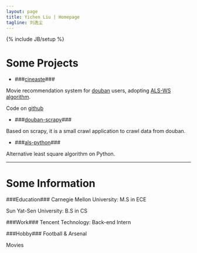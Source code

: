 ```yaml
---
layout: page
title: Yichen Liu | Homepage
tagline: 刘逸尘
---	
```

{% include JB/setup %}


# Some Projects #

+ ###[cineaste](http://cineaste.sinaapp.com)###

Movie recommendation system for [douban](http://movie.douban.com) users, adopting [ALS-WS algorithm](http://www.hpl.hp.com/personal/Robert_Schreiber/papers/2008%20AAIM%20Netflix/netflix_aaim08(submitted).pdf).

Code on [github](https://github.com/arsenalliu123/cineaste_website)

+ ###[douban-scrapy](https://github.com/arsenalliu123/douban-scrapy)### 

Based on scrapy, it is a small crawl application to crawl data from douban.

+ ###[als-python](https://github.com/arsenalliu123/als-python)###

Alternative least square algorithm on Python.

---

# Some Information #

###Education###
Carnegie Mellon University: M.S in ECE

Sun Yat-Sen University: B.S in CS

###Work###
Tencent Technology: Back-end Intern

###Hobby###
Football & Arsenal

Movies
